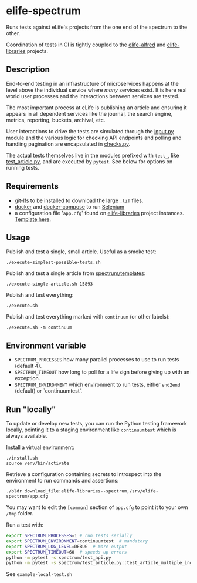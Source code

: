 # elife-spectrum

Runs tests against eLife's projects from the one end of the spectrum to the other.

Coordination of tests in CI is tightly coupled to the 
[elife-alfred](https://github.com/elifesciences/elife-alfred-formula) and 
[elife-libraries](https://github.com/elifesciences/elife-libraries-formula) projects.

## Description

End-to-end testing in an infrastructure of microservices happens at the level above the individual service where *many* 
services exist. It is here real world user processes and the interactions between services are tested.

The most important process at eLife is publishing an article and ensuring it appears in all dependent services like the
journal, the search engine, metrics, reporting, buckets, archival, etc.

User interactions to drive the tests are simulated through the [input.py](./spectrum/input.py) module and the various 
logic for checking API endpoints and polling and handling pagination are encapsulated in [checks.py](./spectrum.py).

The actual tests themselves live in the modules prefixed with `test_`, like [test_article.py](./spectrum/test_article.py),
and are executed by `pytest`. See below for options on running tests.

## Requirements

* [git-lfs](https://git-lfs.github.com/) to be installed to download the large `.tif` files.
* [docker](https://www.docker.com) and [docker-compose](https://docs.docker.com/compose/) to run [Selenium](http://www.seleniumframework.com)
* a configuration file '`app.cfg`' found on [elife-libraries](https://github.com/elifesciences/elife-libraries-formula) project instances. [Template here](https://github.com/elifesciences/builder-base-formula/blob/master/elife/config/srv-elife-spectrum-app.cfg).

## Usage

Publish and test a single, small article. Useful as a smoke test:

    ./execute-simplest-possible-tests.sh

Publish and test a single article from [spectrum/templates](spectrum/templates):

    ./execute-single-article.sh 15893

Publish and test everything:

    ./execute.sh

Publish and test everything marked with `continuum` (or other labels):

    ./execute.sh -m continuum

## Environment variable

- `SPECTRUM_PROCESSES` how many parallel processes to use to run tests (default 4).
- `SPECTRUM_TIMEOUT` how long to poll for a life sign before giving up with an exception.
- `SPECTRUM_ENVIRONMENT` which environment to run tests, either `end2end` (default) or `continuumtest'.

## Run "locally"

To update or develop new tests, you can run the Python testing framework locally, pointing it to a staging environment 
like `continuumtest` which is always available.

Install a virtual environment:

    ./install.sh
    source venv/bin/activate

Retrieve a configuration containing secrets to introspect into the environment to run commands and assertions:

    ./bldr download_file:elife-libraries--spectrum,/srv/elife-spectrum/app.cfg

You may want to edit the `[common]` section of `app.cfg` to point it to your own `/tmp` folder.

Run a test with:

```bash
export SPECTRUM_PROCESSES=1 # run tests serially
export SPECTRUM_ENVIRONMENT=continuumtest  # mandatory
export SPECTRUM_LOG_LEVEL=DEBUG  # more output
export SPECTRUM_TIMEOUT=60  # speeds up errors
python -m pytest -s spectrum/test_api.py
python -m pytest -s spectrum/test_article.py::test_article_multiple_ingests_of_the_same_version
```

See `example-local-test.sh`

